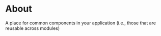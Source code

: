 # About
A place for common components in your application (i.e., those that are reusable across modules)
